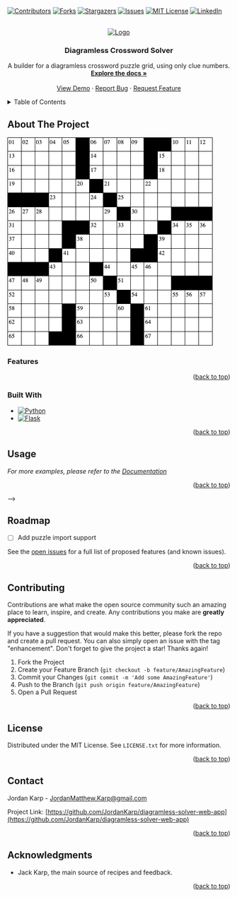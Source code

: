 <a name="readme-top"></a>

<!--
*** Thanks for checking out the Best-README-Template. If you have a suggestion
*** that would make this better, please fork the repo and create a pull request
*** or simply open an issue with the tag "enhancement".
*** Don't forget to give the project a star!
*** Thanks again! Now go create something AMAZING! :D
-->

<!-- PROJECT SHIELDS -->
<!--
*** I'm using markdown "reference style" links for readability.
*** Reference links are enclosed in brackets [ ] instead of parentheses ( ).
*** See the bottom of this document for the declaration of the reference variables
*** for contributors-url, forks-url, etc. This is an optional, concise syntax you may use.
*** https://www.markdownguide.org/basic-syntax/#reference-style-links
-->

[![Contributors][contributors-shield]][contributors-url]
[![Forks][forks-shield]][forks-url]
[![Stargazers][stars-shield]][stars-url]
[![Issues][issues-shield]][issues-url]
[![MIT License][license-shield]][license-url]
[![LinkedIn][linkedin-shield]][linkedin-url]

<!-- PROJECT LOGO -->
<br />
<div align="center">
  <a href="https://github.com/JordanKarp/diagramless-solver-web-app">
    <img src="static/img/facicon.ico" alt="Logo" width="80" height="80">
  </a>

  <h3 align="center">Diagramless Crossword Solver</h3>

  <p align="center">
    A builder for a diagramless crossword puzzle grid, using only clue numbers.
    <br />
    <a href="https://github.com/JordanKarp/diagramless-solver-web-app"><strong>Explore the docs »</strong></a>
    <br />
    <br />
    <a href="https://diagramless.up.railway.app/">View Demo</a>
    ·
    <a href="https://github.com/JordanKarp/diagramless-solver-web-app/issues">Report Bug</a>
    ·
    <a href="https://github.com/JordanKarp/diagramless-solver-web-app/issues">Request Feature</a>
  </p>
</div>

<!-- TABLE OF CONTENTS -->
<details>
  <summary>Table of Contents</summary>
  <ol>
    <li>
      <a href="#about-the-project">About The Project</a>
      <ul>
        <li><a href="#features">Features</a></li>
        <li><a href="#built-with">Built With</a></li>
      </ul>
    </li>
    <li>
      <a href="#getting-started">Getting Started</a>
      <ul>
        <li><a href="#prerequisites">Prerequisites</a></li>
        <li><a href="#installation">Installation</a></li>
      </ul>
    </li>
    <li><a href="#usage">Usage</a></li>
    <li><a href="#roadmap">Roadmap</a></li>
    <li><a href="#contributing">Contributing</a></li>
    <li><a href="#license">License</a></li>
    <li><a href="#contact">Contact</a></li>
    <li><a href="#acknowledgments">Acknowledgments</a></li>
  </ol>
</details>

<!-- ABOUT THE PROJECT -->

## About The Project

[![Diagramless Crossword Solver Screen Shot][product-screenshot]](https://diagramless.up.railway.app/)

### Features

<!-- TODO -->

<p align="right">(<a href="#readme-top">back to top</a>)</p>

### Built With

- [![Python][Python.com]][Python-url]
- [![Flask][Flask.com]][Flask-url]

<p align="right">(<a href="#readme-top">back to top</a>)</p>

<!-- GETTING STARTED -->

<!--

## Getting Started

This is an example of how you may give instructions on setting up your project locally.
To get a local copy up and running follow these simple example steps.

### Prerequisites

This is an example of how to list things you need to use the software and how to install them.

- npm
  ```sh
  npm install npm@latest -g
  ```

### Installation

1. Get a free API Key at [https://example.com](https://example.com)
2. Clone the repo
   ```sh
   git clone https://github.com/JordanKarp/diagramless-solver-web-app.git
   ```
3. Install NPM packages
   ```sh
   npm install
   ```
4. Enter your API in `config.js`
   ```js
   const API_KEY = "ENTER YOUR API";
   ```

<p align="right">(<a href="#readme-top">back to top</a>)</p>

-->

<!-- USAGE EXAMPLES -->

## Usage

<!-- TODO -->

_For more examples, please refer to the [Documentation](https://example.com)_

<p align="right">(<a href="#readme-top">back to top</a>)</p> -->

<!-- ROADMAP -->

## Roadmap

<!-- TODO -->

- [ ] Add puzzle import support

See the [open issues](https://github.com/JordanKarp/diagramless-solver-web-app/issues) for a full list of proposed features (and known issues).

<p align="right">(<a href="#readme-top">back to top</a>)</p>

<!-- CONTRIBUTING -->

## Contributing

Contributions are what make the open source community such an amazing place to learn, inspire, and create. Any contributions you make are **greatly appreciated**.

If you have a suggestion that would make this better, please fork the repo and create a pull request. You can also simply open an issue with the tag "enhancement".
Don't forget to give the project a star! Thanks again!

1. Fork the Project
2. Create your Feature Branch (`git checkout -b feature/AmazingFeature`)
3. Commit your Changes (`git commit -m 'Add some AmazingFeature'`)
4. Push to the Branch (`git push origin feature/AmazingFeature`)
5. Open a Pull Request

<p align="right">(<a href="#readme-top">back to top</a>)</p>

<!-- LICENSE -->

## License

Distributed under the MIT License. See `LICENSE.txt` for more information.

<p align="right">(<a href="#readme-top">back to top</a>)</p>

<!-- CONTACT -->

## Contact

Jordan Karp - <a href="mailto:JordanMatthew.Karp@gmail.com " target="_blank">JordanMatthew.Karp@gmail.com </a>

Project Link: [https://github.com/JordanKarp/diagramless-solver-web-app](https://github.com/JordanKarp/diagramless-solver-web-app)

<p align="right">(<a href="#readme-top">back to top</a>)</p>

<!-- ACKNOWLEDGMENTS -->

## Acknowledgments

- Jack Karp, the main source of recipes and feedback.

<p align="right">(<a href="#readme-top">back to top</a>)</p>

<!-- MARKDOWN LINKS & IMAGES -->
<!-- https://www.markdownguide.org/basic-syntax/#reference-style-links -->

[contributors-shield]: https://img.shields.io/github/contributors/JordanKarp/diagramless-solver-web-app.svg?style=for-the-badge
[contributors-url]: https://github.com/JordanKarp/diagramless-solver-web-app/graphs/contributors
[forks-shield]: https://img.shields.io/github/forks/JordanKarp/diagramless-solver-web-app.svg?style=for-the-badge
[forks-url]: https://github.com/JordanKarp/diagramless-solver-web-app/network/members
[stars-shield]: https://img.shields.io/github/stars/JordanKarp/diagramless-solver-web-app.svg?style=for-the-badge
[stars-url]: https://github.com/JordanKarp/diagramless-solver-web-app/stargazers
[issues-shield]: https://img.shields.io/github/issues/JordanKarp/diagramless-solver-web-app.svg?style=for-the-badge
[issues-url]: https://github.com/JordanKarp/diagramless-solver-web-app/issues
[license-shield]: https://img.shields.io/github/license/JordanKarp/diagramless-solver-web-app.svg?style=for-the-badge
[license-url]: https://github.com/JordanKarp/diagramless-solver-web-app/blob/master/LICENSE.txt
[linkedin-shield]: https://img.shields.io/badge/-LinkedIn-black.svg?style=for-the-badge&logo=linkedin&colorB=555
[linkedin-url]: https://linkedin.com/in/jordankarp
[product-screenshot]: static/img/puz.png
[Python.com]: https://img.shields.io/badge/python-3776AB?style=for-the-badge&logo=python&logoColor=white
[Python-url]: https://python.org
[Flask.com]: https://img.shields.io/badge/flask-000000?style=for-the-badge&logo=flask&logoColor=white
[Flask-url]: https://flask.palletsprojects.com/en/3.0.x/

